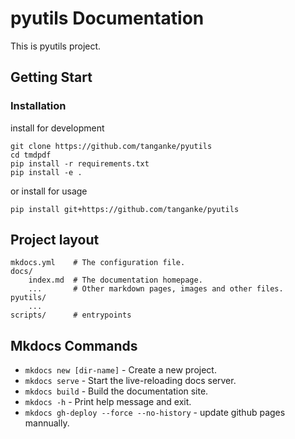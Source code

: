 # pyutils Documentation

This is pyutils project.

## Getting Start

### Installation

install for development

```shell
git clone https://github.com/tanganke/pyutils
cd tmdpdf
pip install -r requirements.txt
pip install -e .
```

or install for usage

```shell
pip install git+https://github.com/tanganke/pyutils
```

## Project layout

    mkdocs.yml    # The configuration file.
    docs/
        index.md  # The documentation homepage.
        ...       # Other markdown pages, images and other files.
    pyutils/
        ...
    scripts/      # entrypoints

## Mkdocs Commands

* `mkdocs new [dir-name]` - Create a new project.
* `mkdocs serve` - Start the live-reloading docs server.
* `mkdocs build` - Build the documentation site.
* `mkdocs -h` - Print help message and exit.
* `mkdocs gh-deploy --force --no-history` - update github pages mannually.

